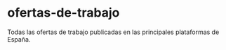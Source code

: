 # ofertas-de-trabajo
Todas las ofertas de trabajo publicadas en las principales plataformas de España.
